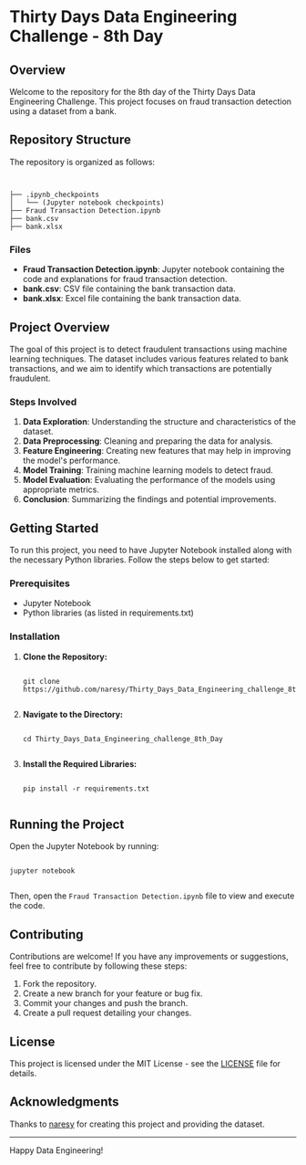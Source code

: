 <h1>Thirty Days Data Engineering Challenge - 8th Day</h1>
<h2>Overview</h2>
<p>Welcome to the repository for the 8th day of the Thirty Days Data Engineering Challenge. This project focuses on fraud transaction detection using a dataset from a bank.</p>
<h2>Repository Structure</h2>
<p>The repository is organized as follows:</p>

<pre><code>

├── .ipynb_checkpoints
│   └── (Jupyter notebook checkpoints)
├── Fraud Transaction Detection.ipynb
├── bank.csv
├── bank.xlsx
</code></pre>

<h3>Files</h3>
<ul>
        <li><strong>Fraud Transaction Detection.ipynb</strong>: Jupyter notebook containing the code and explanations for fraud transaction detection.</li>
        <li><strong>bank.csv</strong>: CSV file containing the bank transaction data.</li>
        <li><strong>bank.xlsx</strong>: Excel file containing the bank transaction data.</li>
</ul>

<h2>Project Overview</h2>
<p>The goal of this project is to detect fraudulent transactions using machine learning techniques. The dataset includes various features related to bank transactions, and we aim to identify which transactions are potentially fraudulent.</p>

<h3>Steps Involved</h3>
<ol>
        <li><strong>Data Exploration</strong>: Understanding the structure and characteristics of the dataset.</li>
        <li><strong>Data Preprocessing</strong>: Cleaning and preparing the data for analysis.</li>
        <li><strong>Feature Engineering</strong>: Creating new features that may help in improving the model's performance.</li>
        <li><strong>Model Training</strong>: Training machine learning models to detect fraud.</li>
        <li><strong>Model Evaluation</strong>: Evaluating the performance of the models using appropriate metrics.</li>
        <li><strong>Conclusion</strong>: Summarizing the findings and potential improvements.</li>
</ol>
<h2>Getting Started</h2>
<p>To run this project, you need to have Jupyter Notebook installed along with the necessary Python libraries. Follow the steps below to get started:</p>
<h3>Prerequisites</h3>
<ul>
        <li>Jupyter Notebook</li>
        <li>Python libraries (as listed in requirements.txt)</li>
</ul>

<h3>Installation</h3>
<ol>
        <li><strong>Clone the Repository:</strong></li>
<pre><code>
git clone https://github.com/naresy/Thirty_Days_Data_Engineering_challenge_8th_Day
        </code></pre>
        <li><strong>Navigate to the Directory:</strong></li>
        <pre><code>
cd Thirty_Days_Data_Engineering_challenge_8th_Day
        </code></pre>
        <li><strong>Install the Required Libraries:</strong></li>
        <pre><code>
pip install -r requirements.txt
        </code></pre>
    </ol>

<h2>Running the Project</h2>
<p>Open the Jupyter Notebook by running:</p>
<pre><code>
jupyter notebook
    </code></pre>
<p>Then, open the <code>Fraud Transaction Detection.ipynb</code> file to view and execute the code.</p>

<h2>Contributing</h2>
<p>Contributions are welcome! If you have any improvements or suggestions, feel free to contribute by following these steps:</p>
<ol>
        <li>Fork the repository.</li>
        <li>Create a new branch for your feature or bug fix.</li>
        <li>Commit your changes and push the branch.</li>
        <li>Create a pull request detailing your changes.</li>
    </ol>

<h2>License</h2>
<p>This project is licensed under the MIT License - see the <a href="LICENSE">LICENSE</a> file for details.</p>

 <h2>Acknowledgments</h2>
<p>Thanks to <a href="https://github.com/naresy">naresy</a> for creating this project and providing the dataset.</p>

<hr>
<p>Happy Data Engineering!</p>

